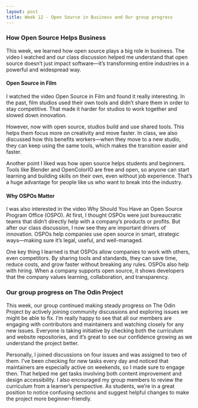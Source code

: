 ```yaml
---
layout: post
title: Week 12 - Open Source in Business and Our group progress
---
```


### How Open Source Helps Business
This week, we learned how open source plays a big role in business. The video I watched and our class discussion helped me understand that open source doesn’t just impact software—it’s transforming entire industries in a powerful and widespread way.

#### Open Source in Film
I watched the video Open Source in Film and found it really interesting. In the past, film studios used their own tools and didn’t share them in order to stay competitive. That made it harder for studios to work together and slowed down innovation.

However, now with open source, studios build and use shared tools. This helps them focus more on creativity and move faster. In class, we also discussed how this benefits workers—when they move to a new studio, they can keep using the same tools, which makes the transition easier and faster.

Another point I liked was how open source helps students and beginners. Tools like Blender and OpenColorIO are free and open, so anyone can start learning and building skills on their own, even without job experience. That’s a huge advantage for people like us who want to break into the industry.

#### Why OSPOs Matter
I was also interested in the video Why Should You Have an Open Source Program Office (OSPO). At first, I thought OSPOs were just bureaucratic teams that didn’t directly help with a company’s products or profits. But after our class discussion, I now see they are important drivers of innovation. OSPOs help companies use open source in smart, strategic ways—making sure it’s legal, useful, and well-managed.

One key thing I learned is that OSPOs allow companies to work with others, even competitors. By sharing tools and standards, they can save time, reduce costs, and grow faster without breaking any rules. OSPOs also help with hiring. When a company supports open source, it shows developers that the company values learning, collaboration, and transparency.

### Our group progress on The Odin Project
This week, our group continued making steady progress on The Odin Project by actively joining community discussions and exploring issues we might be able to fix. I’m really happy to see that all our members are engaging with contributors and maintainers and watching closely for any new issues. Everyone is taking initiative by checking both the curriculum and website repositories, and it’s great to see our confidence growing as we understand the project better.

Personally, I joined discussions on four issues and was assigned to two of them. I’ve been checking for new tasks every day and noticed that maintainers are especially active on weekends, so I made sure to engage then. That helped me get tasks involving both content improvement and design accessibility. I also encouraged my group members to review the curriculum from a learner’s perspective. As students, we’re in a great position to notice confusing sections and suggest helpful changes to make the project more beginner-friendly.